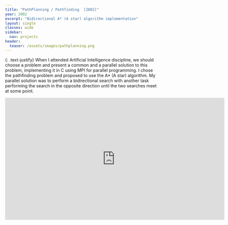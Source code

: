 ```yaml
---
title: "PathPlanning / Pathfinding  [2002]"
year: 2002
excerpt: "Bidirectional A* (A star) algorithm implementation"
layout: single
classes: wide
sidebar:
  nav: projects
header:
  teaser: /assets/images/pathplanning.png
---
```


{: .text-justify}
When I attended Artificial Intelligence discipline, we should choose a problem and present a common and a parallel solution to this problem, implementing it in C using MPI for parallel programming. I chose the pathfinding problem and proposed to use the A* (A star) algorithm. My parallel solution was to perform a bidirectional search with another task performing the search in the opposite direction until the two searches meet at some point.

<iframe iframe width="720" height="400" src="https://www.youtube.com/embed/qjNmO--SYtE" frameborder="0"></iframe>
